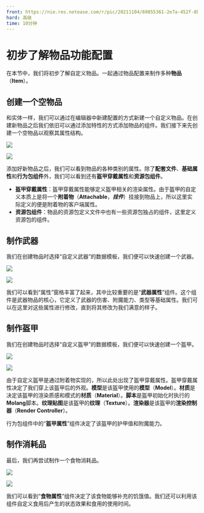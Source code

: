 ```yaml
---
front: https://nie.res.netease.com/r/pic/20211104/69055361-2e7a-452f-8b1a-f23e1262a03a.jpg
hard: 高级
time: 10分钟
---
```


# 初步了解物品功能配置

在本节中，我们将初步了解自定义物品。一起通过物品配置来制作多种**物品**（**Item**）。

## 创建一个空物品

和实体一样，我们可以通过在编辑器中新建配置的方式新建一个自定义物品。在创建新物品之后我们依旧可以通过添加特性的方式添加物品的组件。我们接下来先创建一个空物品以观察其属性结构。

![](./images/6.2_empty_item.png)

![](./images/6.2_item_property.png)

添加好新物品之后，我们可以看到物品的各种类别的属性。除了**配套文件**、**基础属性**和**行为包组件**外，我们可以看到还有**盔甲穿戴属性**和**资源包组件**。

- **盔甲穿戴属性**：盔甲穿戴属性能够定义盔甲相关的渲染属性。由于盔甲的自定义本质上是将一个**附着物**（**Attachable**，***挂件***）挂接到物品上，所以这里实际定义的便是附着物的客户端属性。
- **资源包组件**：物品的资源包定义文件中也有一些资源包独占的组件，这里定义资源包的组件。

## 制作武器

我们在创建物品时选择“自定义武器”的数据模板，我们便可以快速创建一个武器。

![](./images/6.2_weapon_item.png)

![](./images/6.2_weapon_property.png)

我们可以看到“属性”窗格丰富了起来，其中比较重要的是“**武器属性**”组件。这个组件是武器物品的核心，它定义了武器的伤害、附魔能力、类型等基础属性。我们可以在这里对这些属性进行修改，直到将其修改为我们满意的样子。

## 制作盔甲

我们在创建物品时选择“自定义盔甲”的数据模板，我们便可以快速创建一个盔甲。

![](./images/6.2_armor_item.png)

![](./images/6.2_armor_property.png)

由于自定义盔甲是通过附着物实现的，所以此处出现了盔甲穿戴属性。盔甲穿戴属性决定了我们穿上该盔甲后的外观。**模型**是该盔甲使用的**模型**（**Model**）。**材质**是决定该盔甲的渲染质感和模式的**材质**（**Material**）。**脚本**是盔甲初始化时执行的**Molang**脚本。**纹理贴图**是该盔甲的**纹理**（**Texture**）。**渲染器**是该盔甲的**渲染控制器**（**Render Controller**）。

行为包组件中的“**盔甲属性**”组件决定了该盔甲的护甲值和附魔能力。

## 制作消耗品

最后，我们再尝试制作一个食物消耗品。

![](./images/6.2_food_item.png)

![](./images/6.2_food_property.png)

我们可以看到“**食物属性**”组件决定了该食物能够补充的饥饿值。我们还可以利用该组件自定义食用后产生的状态效果和食用的使用时间。